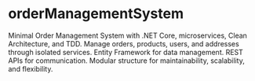 # orderManagementSystem
Minimal Order Management System with .NET Core, microservices, Clean Architecture, and TDD. Manage orders, products, users, and addresses through isolated services. Entity Framework for data management. REST APIs for communication. Modular structure for maintainability, scalability, and flexibility.
